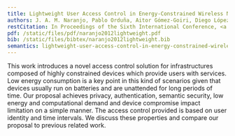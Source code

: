 ```yaml
---
title: Lightweight User Access Control in Energy-Constrained Wireless Network Services
authors: J. A. M. Naranjo, Pablo Orduña, Aitor Gómez-Goiri, Diego López-de-Ipiña, L. G. Casado
restCitation: In Proceedings of the Sixth International Conference, <a href="http://mami.uclm.es/ucami2012/">UCAmI 2012</a>, Vitoria-Gasteiz, Spain, December 3-5, 2012. ISBN&#58; 978-3-642-35376-5. DOI&#58; <a href="http://link.springer.com/chapter/10.1007%2F978-3-642-35377-2_5">10.1007/978-3-642-35377-2_5</a>
pdf: /static/files/pdf/naranjo2012lightweight.pdf
bib: /static/files/bibtex/naranjo2012lightweight.bib
semantics: lightweight-user-access-control-in-energy-constrained-wireless-network-services
---
```


This work introduces a novel access control solution for infrastructures composed of highly constrained devices which provide users with services.
Low energy consumption is a key point in this kind of scenarios given that devices usually run on batteries and are unattended for long periods of time.
Our proposal achieves privacy, authentication, semantic security, low energy and computational demand and device compromise impact limitation on a simple manner.
The access control provided is based on user identity and time intervals.
We discuss these properties and compare our proposal to previous related work.
